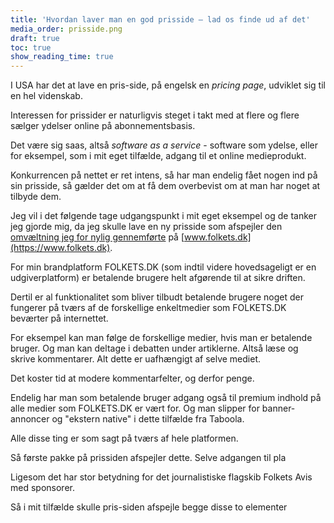 ```yaml
---
title: 'Hvordan laver man en god prisside – lad os finde ud af det'
media_order: prisside.png
draft: true
toc: true
show_reading_time: true
---
```


I USA har det at lave en pris-side, på engelsk en _pricing page_, udviklet sig til en hel videnskab.

Interessen for prissider er naturligvis steget i takt med at flere og flere sælger ydelser online på abonnementsbasis.

Det være sig saas, altså _software as a service_ - software som ydelse, eller for eksempel, som i mit eget tilfælde, adgang til et online medieprodukt.

Konkurrencen på nettet er ret intens, så har man endelig fået nogen ind på sin prisside, så gælder det om at få dem overbevist om at man har noget at tilbyde dem.

Jeg vil i det følgende tage udgangspunkt i mit eget eksempel og de tanker jeg gjorde mig, da jeg skulle lave en ny prisside som afspejler den [omvæltning jeg for nylig gennemførte](/da/blog/folkets-dk-en-platform) på [www.folkets.dk](https://www.folkets.dk).

For min brandplatform FOLKETS.DK  (som indtil videre hovedsageligt er en udgiverplatform) er betalende brugere helt afgørende til at sikre driften.

Dertil er al funktionalitet som bliver tilbudt betalende brugere noget der fungerer på tværs af de forskellige enkeltmedier som FOLKETS.DK beværter på internettet.

For eksempel kan man følge de forskellige medier, hvis man er betalende bruger. Og man kan deltage i debatten under artiklerne. Altså læse og skrive kommentarer. Alt dette er uafhængigt af selve mediet.

Det koster tid at modere kommentarfelter, og derfor penge.

Endelig har man som betalende bruger adgang også til premium indhold på alle medier som FOLKETS.DK er vært for. Og man slipper for banner-annoncer og "ekstern native" i dette tilfælde fra Taboola.

Alle disse ting er som sagt på tværs af hele platformen.

Så første pakke på prissiden afspejler dette. Selve adgangen til pla

Ligesom det har stor betydning for det journalistiske flagskib Folkets Avis med sponsorer.

Så i mit tilfælde skulle pris-siden afspejle begge disse to elementer
